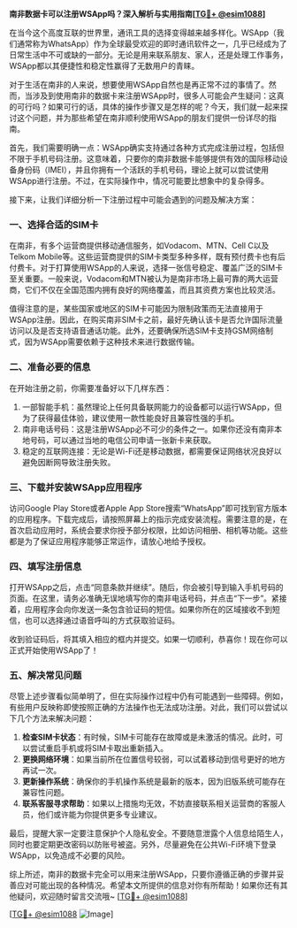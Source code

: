 **南非数据卡可以注册WSApp吗？深入解析与实用指南[[TG💪+ @esim1088](https://t.me/s/esim1088)]**

在当今这个高度互联的世界里，通讯工具的选择变得越来越多样化。WSApp（我们通常称为WhatsApp）作为全球最受欢迎的即时通讯软件之一，几乎已经成为了日常生活中不可或缺的一部分。无论是用来联系朋友、家人，还是处理工作事务，WSApp都以其便捷性和稳定性赢得了无数用户的青睐。

对于生活在南非的人来说，想要使用WSApp自然也是再正常不过的事情了。然而，当涉及到使用南非的数据卡来注册WSApp时，很多人可能会产生疑问：这真的可行吗？如果可行的话，具体的操作步骤又是怎样的呢？今天，我们就一起来探讨这个问题，并为那些希望在南非顺利使用WSApp的朋友们提供一份详尽的指南。

首先，我们需要明确一点：WSApp确实支持通过各种方式完成注册过程，包括但不限于手机号码注册。这意味着，只要你的南非数据卡能够提供有效的国际移动设备身份码（IMEI），并且你拥有一个活跃的手机号码，理论上就可以尝试使用WSApp进行注册。不过，在实际操作中，情况可能要比想象中的复杂得多。

接下来，让我们详细分析一下注册过程中可能会遇到的问题及解决方案：

### 一、选择合适的SIM卡

在南非，有多个运营商提供移动通信服务，如Vodacom、MTN、Cell C以及Telkom Mobile等。这些运营商提供的SIM卡类型多种多样，既有预付费卡也有后付费卡。对于打算使用WSApp的人来说，选择一张信号稳定、覆盖广泛的SIM卡至关重要。一般来说，Vodacom和MTN被认为是南非市场上最可靠的两大运营商，它们不仅在全国范围内拥有良好的网络覆盖，而且其资费方案也比较灵活。

值得注意的是，某些国家或地区的SIM卡可能因为限制政策而无法直接用于WSApp注册。因此，在购买南非SIM卡之前，最好先确认该卡是否允许国际流量访问以及是否支持语音通话功能。此外，还要确保所选SIM卡支持GSM网络制式，因为WSApp需要依赖于这种技术来进行数据传输。

### 二、准备必要的信息

在开始注册之前，你需要准备好以下几样东西：
1. 一部智能手机：虽然理论上任何具备联网能力的设备都可以运行WSApp，但为了获得最佳体验，建议使用一款性能良好且兼容性强的手机。
2. 南非电话号码：这是注册WSApp必不可少的条件之一。如果你还没有南非本地号码，可以通过当地的电信公司申请一张新卡来获取。
3. 稳定的互联网连接：无论是Wi-Fi还是移动数据，都需要保证网络状况良好以避免因断网导致注册失败。

### 三、下载并安装WSApp应用程序

访问Google Play Store或者Apple App Store搜索“WhatsApp”即可找到官方版本的应用程序。下载完成后，请按照屏幕上的指示完成安装流程。需要注意的是，在首次启动应用时，系统会要求你授予部分权限，比如访问相册、相机等功能。这些都是为了保证应用程序能够正常运作，请放心地给予授权。

### 四、填写注册信息

打开WSApp之后，点击“同意条款并继续”。随后，你会被引导到输入手机号码的页面。在这里，请务必准确无误地填写你的南非电话号码，并点击“下一步”。紧接着，应用程序会向你发送一条包含验证码的短信。如果你所在的区域接收不到短信，也可以选择通过语音呼叫的方式获取验证码。

收到验证码后，将其填入相应的框内并提交。如果一切顺利，恭喜你！现在你可以正式开始使用WSApp了！

### 五、解决常见问题

尽管上述步骤看似简单明了，但在实际操作过程中仍有可能遇到一些障碍。例如，有些用户反映称即使按照正确的方法操作也无法成功注册。对此，我们可以尝试以下几个方法来解决问题：

1. **检查SIM卡状态**：有时候，SIM卡可能存在故障或是未激活的情况。此时，可以尝试重启手机或将SIM卡取出重新插入。
2. **更换网络环境**：如果当前所在位置信号较弱，可以试着移动到信号更好的地方再试一次。
3. **更新操作系统**：确保你的手机操作系统是最新的版本，因为旧版系统可能存在兼容性问题。
4. **联系客服寻求帮助**：如果以上措施均无效，不妨直接联系相关运营商的客服人员，他们或许能为你提供更多专业建议。

最后，提醒大家一定要注意保护个人隐私安全。不要随意泄露个人信息给陌生人，同时也要定期更改密码以防账号被盗。另外，尽量避免在公共Wi-Fi环境下登录WSApp，以免造成不必要的风险。

综上所述，南非的数据卡完全可以用来注册WSApp，只要你遵循正确的步骤并妥善应对可能出现的各种情况。希望本文所提供的信息对你有所帮助！如果你还有其他疑问，欢迎随时留言交流哦~ [[TG💪+ @esim1088](https://t.me/s/esim1088)]

[[TG💪+ @esim1088](https://t.me/s/esim1088) ![Image](https://i.postimg.cc/4NQfJmqS/Snipaste-2025-05-13-00-14-12.png)]